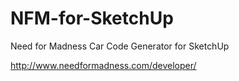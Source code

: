 NFM-for-SketchUp
================

Need for Madness Car Code Generator for SketchUp

http://www.needformadness.com/developer/


